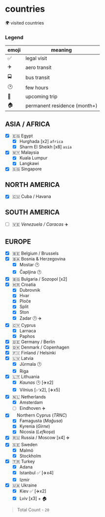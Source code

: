 # countries

🌍 visited countries

### Legend

| emoji | meaning                      |
| ----- | ---------------------------- |
| ✅    | legal visit                  |
| ✈️    | aero transit                 |
| 🚍    | bus transit                  |
| 🕑    | few hours                    |
| 📅    | upcoming trip                |
| 🏠    | permanent residence (month+) |

## ASIA / AFRICA

- [x] 🇪🇬 Egypt
  - [x] Hurghada [x2] `africa`
  - [x] Sharm El Sheikh [x8] `asia`
- [x] 🇲🇾 Malaysia
  - [x] Kuala Lumpur
  - [x] Langkawi
- [x] 🇸🇬 Singapore

## NORTH AMERICA

- [x] 🇨🇺 Cuba / Havana

## SOUTH AMERICA

- [ ] 🇻🇪 _Venezuela / Caracas_ ✈️

## EUROPE

- [x] 🇧🇪 Belgium / Brussels
- [x] 🇧🇦 Bosnia & Herzegovina
  - [x] Mostar 🕑
  - [x] Čapljina 🕑
- [x] 🇧🇬 Bulgaria / Sozopol [x2]
- [x] 🇭🇷 Croatia
  - [x] Dubrovnik
  - [x] Hvar
  - [x] Ploče
  - [x] Split
  - [x] Ston
  - [x] Zadar 🕑 ✈️
- [x] 🇨🇾 Cyprus
  - [x] Larnaca
  - [x] Paphos
- [x] 🇩🇪 Germany / Berlin
- [x] 🇩🇰 Denmark / Copenhagen
- [x] 🇫🇮 Finland / Helsinki
- [x] 🇱🇻 Latvia
  - [x] Jūrmala 🕑
  - [x] Riga
- [x] 🇱🇹 Lithuania
  - [x] _Kaunas_ 🕑 [✈️x2]
  - [x] Vilnius [✅x2], [✈️x5]
- [x] 🇳🇱 Netherlands
  - [x] Amsterdam
  - [ ] Eindhoven ✈️
- [x] <img src="https://res.cloudinary.com/dzsjwgjii/image/upload/v1545584840/trnc-flag.png" height="11rem" /> Northern Cyprus (_TRNC_)
  - [x] Famagusta (_Mağusa_)
  - [x] Kyrenia (_Girne_)
  - [x] Nicosia (_Lefkoşa_)
- [x] 🇷🇺 Russia / Moscow [x4] ✈️
- [x] 🇸🇪 Sweden
  - [x] Malmö
  - [x] Stockholm
- [x] 🇹🇷 Turkey
  - [x] Adana
  - [x] Istanbul ✅ [✈️x4]
  - [x] Izmir
- [x] 🇺🇦 Ukraine
  - [x] Kiev ✅ [✈️x2]
  - [x] Lviv [x3] + 🏠

> Total Count - `20`
